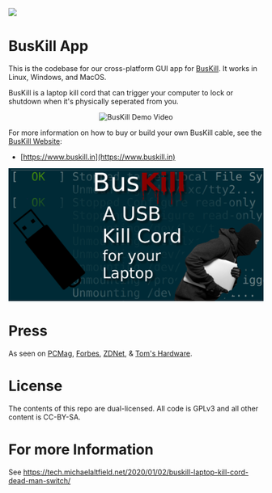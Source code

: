 ![](https://github.com/maltfield/cross-platform-python-gui/workflows/build/badge.svg)

# BusKill App

This is the codebase for our cross-platform GUI app for [BusKill](https://www.buskill.in). It works in Linux, Windows, and MacOS.

BusKill is a laptop kill cord that can trigger your computer to lock or shutdown when it's physically seperated from you.

<p align="center">
  <img src="/BusKill/buskill-app/blob/master/.github-assets/busKill_demo.gif?raw=true" alt="BusKill Demo Video"/>
</p>

For more information on how to buy or build your own BusKill cable, see the [BusKill Website](https://www.buskill.in):

 * [https://www.buskill.in](https://www.buskill.in)

![](.github-assets/busKill_featuredImage.jpg)

# Press

As seen on [PCMag](https://www.pcmag.com/news/372806/programmers-usb-cable-can-kill-laptop-if-machine-is-yanked), [Forbes](https://www.forbes.com/sites/daveywinder/2020/01/03/this-20-usb-cable-is-a-dead-mans-switch-for-your-linux-laptop/), [ZDNet](https://www.zdnet.com/article/new-usb-cable-kills-your-linux-laptop-if-stolen-in-a-public-place/), & [Tom's Hardware](https://www.tomshardware.com/news/the-buskill-usb-cable-secures-your-laptop-against-thieves).

# License

The contents of this repo are dual-licensed. All code is GPLv3 and all other content is CC-BY-SA.

# For more Information

See https://tech.michaelaltfield.net/2020/01/02/buskill-laptop-kill-cord-dead-man-switch/
